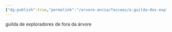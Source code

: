 ```yaml
---
{"dg-publish":true,"permalink":"/arvore-ancia/faccoes/a-guilda-dos-exploradores/"}
---
```


guilda de exploradores de fora da árvore
